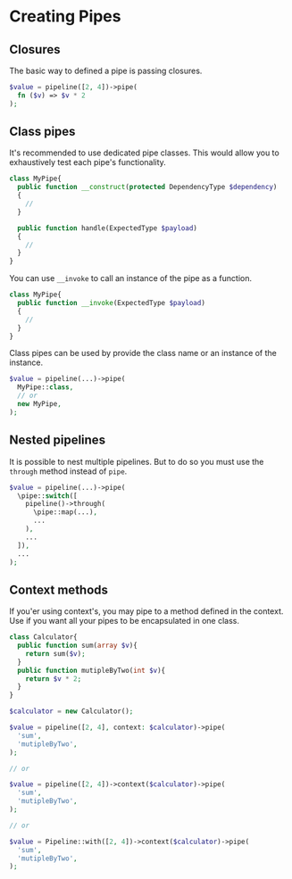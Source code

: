 # Creating Pipes

## Closures

The basic way to defined a pipe is passing closures.

```php
$value = pipeline([2, 4])->pipe(
  fn ($v) => $v * 2
);
```

## Class pipes

It's recommended to use dedicated pipe classes. This would allow you to exhaustively test each pipe's functionality.

```php
class MyPipe{
  public function __construct(protected DependencyType $dependency)
  {
    //
  }

  public function handle(ExpectedType $payload)
  {
    //
  }
}
```

You can use `__invoke` to call an instance of the pipe as a function.

```php
class MyPipe{
  public function __invoke(ExpectedType $payload)
  {
    //
  }
}
```

Class pipes can be used by provide the class name or an instance of the instance.

```php
$value = pipeline(...)->pipe(
  MyPipe::class,
  // or
  new MyPipe,
);
```

## Nested pipelines

It is possible to nest multiple pipelines. But to do so you must use the `through` method instead of `pipe`.

```php
$value = pipeline(...)->pipe(
  \pipe::switch([
    pipeline()->through(
      \pipe::map(...),
      ...
    ),
    ...
  ]),
  ...
);
```

## Context methods

If you'er using context's, you may pipe to a method defined in the context.
Use if you want all your pipes to be encapsulated in one class.

```php
class Calculator{
  public function sum(array $v){
    return sum($v);
  }
  public function mutipleByTwo(int $v){
    return $v * 2;
  }
}

$calculator = new Calculator();

$value = pipeline([2, 4], context: $calculator)->pipe(
  'sum',
  'mutipleByTwo',
);

// or

$value = pipeline([2, 4])->context($calculator)->pipe(
  'sum',
  'mutipleByTwo',
);

// or

$value = Pipeline::with([2, 4])->context($calculator)->pipe(
  'sum',
  'mutipleByTwo',
);
```
